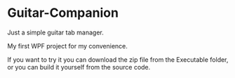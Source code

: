 # Guitar-Companion
Just a simple guitar tab manager.

My first WPF project for my convenience.

If you want to try it you can download the zip file from the Executable folder, or you can build it yourself from the source code.
